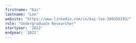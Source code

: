 ```yaml
---
firstname: "Kai"
lastname: "Lee"
website: "https://www.linkedin.com/in/kai-lee-309356193/"
role: "Undergraduate Researcher"
startyear: '2022'
endyear: '2022'
---
```

